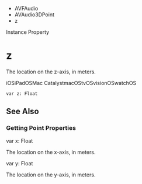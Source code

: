 

- AVFAudio
- AVAudio3DPoint
-  z 

Instance Property

# z

The location on the z-axis, in meters.

iOSiPadOSMac CatalystmacOStvOSvisionOSwatchOS

``` source
var z: Float
```

## See Also

### Getting Point Properties

var x: Float

The location on the x-axis, in meters.

var y: Float

The location on the y-axis, in meters.


